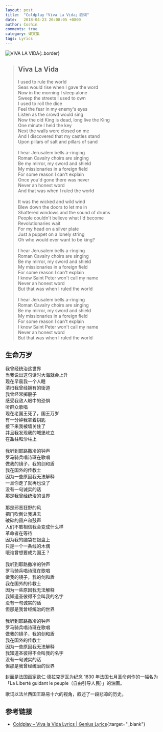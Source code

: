 ```yaml
---
layout: post
title:  "Coldplay「Viva La Vida」歌词"
date:   2018-04-23 20:08:05 +0800
author: Coshin
comments: true
category: 译文集
tags: Lyrics
---
```

![VIVA LA VIDA](https://is4-ssl.mzstatic.com/image/thumb/Music30/v4/aa/13/0e/aa130e1a-fbb8-bf02-5014-726bbb8f81f6/source/600x600bb.jpg){:.border}

<blockquote class="original">
  <h2>Viva La Vida</h2>
  <p>
    I used to rule the world<br>
    Seas would rise when I gave the word<br>
    Now in the morning I sleep alone<br>
    Sweep the streets I used to own<br>
    I used to roll the dice<br>
    Feel the fear in my enemy's eyes<br>
    Listen as the crowd would sing<br>
    Now the old King is dead, long live the King<br>
    One minute I held the key<br>
    Next the walls were closed on me<br>
    And I discovered that my castles stand<br>
    Upon pillars of salt and pillars of sand<br>
    <br>
    I hear Jerusalem bells a-ringing<br>
    Roman Cavalry choirs are singing<br>
    Be my mirror, my sword and shield<br>
    My missionaries in a foreign field<br>
    For some reason I can't explain<br>
    Once you'd gone there was never<br>
    Never an honest word<br>
    And that was when I ruled the world<br>
    <br>
    It was the wicked and wild wind<br>
    Blew down the doors to let me in<br>
    Shattered windows and the sound of drums<br>
    People couldn't believe what I'd become<br>
    Revolutionaries wait<br>
    For my head on a silver plate<br>
    Just a puppet on a lonely string<br>
    Oh who would ever want to be king?<br>
    <br>
    I hear Jerusalem bells a-ringing<br>
    Roman Cavalry choirs are singing<br>
    Be my mirror, my sword and shield<br>
    My missionaries in a foreign field<br>
    For some reason I can't explain<br>
    I know Saint Peter won't call my name<br>
    Never an honest word<br>
    But that was when I ruled the world<br>
    <br>
    I hear Jerusalem bells a-ringing<br>
    Roman Cavalry choirs are singing<br>
    Be my mirror, my sword and shield<br>
    My missionaries in a foreign field<br>
    For some reason I can't explain<br>
    I know Saint Peter won't call my name<br>
    Never an honest word<br>
    But that was when I ruled the world
  </p>
</blockquote>

<div class="translation">
  <h2>生命万岁</h2>
  <p>
    我曾经统治这世界<br>
    当我说出这句话时大海就会上升<br>
    现在早晨我一个人睡<br>
    清扫我曾经拥有的街道<br>
    我曾经常掷骰子<br>
    感受我敌人眼中的恐惧<br>
    听群众歌唱<br>
    现在老国王死了，国王万岁<br>
    有一分钟我拿着钥匙<br>
    接下来我被墙关住了<br>
    并且我发现我的城堡屹立<br>
    在盐柱和沙柱上<br>
    <br>
    我听到耶路撒冷的钟声<br>
    罗马骑兵唱诗班在歌唱<br>
    做我的镜子，我的剑和盾<br>
    我在国外的传教士<br>
    因为一些原因我无法解释<br>
    一旦你走了就再也没了<br>
    没有一句诚实的话<br>
    那是我曾经统治的世界<br>
    <br>
    那是邪恶狂野的风<br>
    把门吹倒让我进去<br>
    破碎的窗户和鼓声<br>
    人们不敢相信我会变成什么样<br>
    革命者在等待<br>
    因为我的脑袋在银盘上<br>
    只是一个一条线的木偶<br>
    哦谁曾想要成为国王？<br>
    <br>
    我听到耶路撒冷的钟声<br>
    罗马骑兵唱诗班在歌唱<br>
    做我的镜子，我的剑和盾<br>
    我在国外的传教士<br>
    因为一些原因我无法解释<br>
    我知道圣彼得不会叫我的名字<br>
    没有一句诚实的话<br>
    但那是我曾经统治的世界<br>
    <br>
    我听到耶路撒冷的钟声<br>
    罗马骑兵唱诗班在歌唱<br>
    做我的镜子，我的剑和盾<br>
    我在国外的传教士<br>
    因为一些原因我无法解释<br>
    我知道圣彼得不会叫我的名字<br>
    没有一句诚实的话<br>
    但那是我曾经统治的世界
  </p>
</div>

封面是法国画家欧仁·德拉克罗瓦为纪念 1830 年法国七月革命创作的一幅名为「La Liberté guidant le peuple（自由引导人民）」的油画。

歌词以法兰西国王路易十六的视角，叙述了一段悲凉的历史。

## 参考链接

* [Coldplay – Viva la Vida Lyrics \| Genius Lyrics](https://genius.com/Coldplay-viva-la-vida-lyrics){:target="_blank"}
